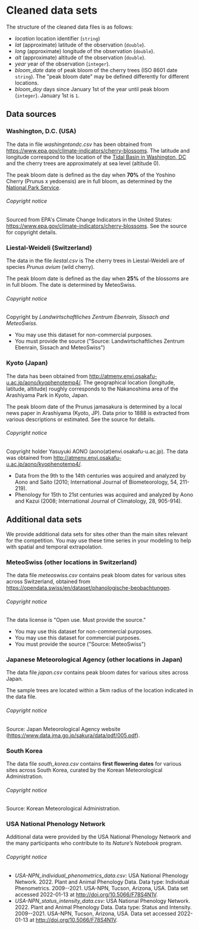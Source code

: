 # Cleaned data sets

The structure of the cleaned data files is as follows:

* _location_ location identifier (`string`)
* _lat_ (approximate) latitude of the observation (`double`).
* _long_ (approximate) longitude of the observation (`double`).
* _alt_ (approximate) altitude of the observation (`double`).
* _year_ year of the observation (`integer`).
* *bloom_date* date of peak bloom of the cherry trees (ISO 8601 date `string`). The "peak bloom date" may be defined differently for different locations.
* *bloom_doy* days since January 1st of the year until peak bloom (`integer`). January 1st is `1`.

## Data sources

### Washington, D.C. (USA)

The data in file *washingntondc.csv* has been obtained from https://www.epa.gov/climate-indicators/cherry-blossoms.
The latitude and longitude correspond to the location of the [Tidal Basin in Washington, DC](https://www.nps.gov/articles/dctidalbasin.htm) and the cherry trees are approximately at sea level (altitude 0).

The peak bloom date is defined as the day when **70%** of the Yoshino Cherry (Prunus x yedoensis) are in full bloom, as determined by the [National Park Service](https://www.nps.gov/subjects/cherryblossom/bloom-watch.htm).

###### Copyright notice

Sourced from EPA's Climate Change Indicators in the United States: https://www.epa.gov/climate-indicators/cherry-blossoms.
See the source for copyright details.

### Liestal-Weideli (Switzerland)

The data in the file *liestal.csv* is 
The cherry trees in Liestal-Weideli are of species _Prunus avium_ (wild cherry).

The peak bloom date is defined as the day when **25%** of the blossoms are in full bloom.
The date is determined by MeteoSwiss.

###### Copyright notice

Copyright by *Landwirtschaftliches Zentrum Ebenrain, Sissach and MeteoSwiss.*

- You may use this dataset for non-commercial purposes.
- You must provide the source ("Source: Landwirtschaftliches Zentrum Ebenrain, Sissach and MeteoSwiss")

### Kyoto (Japan)

The data has been obtained from http://atmenv.envi.osakafu-u.ac.jp/aono/kyophenotemp4/.
The geographical location (longitude, latitude, altitude) roughly corresponds to the Nakanoshima area of the Arashiyama Park in Kyoto, Japan.

The peak bloom date of the Prunus jamasakura is determined by a local news paper in Arashiyama (Kyoto, JP).
Data prior to 1888 is extracted from various descriptions or estimated.
See the source for details.

###### Copyright notice

Copyright holder Yasuyuki AONO (aono(at)envi.osakafu-u.ac.jp).
The data was obtained from http://atmenv.envi.osakafu-u.ac.jp/aono/kyophenotemp4/.

- Data from the 9th to the 14th centuries was acquired and analyzed by Aono and Saito (2010; International Journal of Biometeorology, 54, 211-219).
- Phenology for 15th to 21st centuries was acquired and analyzed by Aono and Kazui (2008; International Journal of Climatology, 28, 905-914).

## Additional data sets

We provide additional data sets for sites other than the main sites relevant for the competition.
You may use these time series in your modeling to help with spatial and temporal extrapolation.

### MeteoSwiss (other locations in Switzerland)

The data file *meteoswiss.csv* contains peak bloom dates for various sites across Switzerland, obtained from https://opendata.swiss/en/dataset/phanologische-beobachtungen.

###### Copyright notice

The data license is "Open use. Must provide the source."

- You may use this dataset for non-commercial purposes.
- You may use this dataset for commercial purposes.
- You must provide the source ("Source: MeteoSwiss")

### Japanese Meteorological Agency (other locations in Japan)

The data file *japan.csv* contains peak bloom dates for various sites across Japan.

The sample trees are located within a 5km radius of the location indicated in the data file.

###### Copyright notice

Source: Japan Meteorological Agency website (https://www.data.jma.go.jp/sakura/data/pdf/005.pdf).

### South Korea

The data file *south_korea.csv* contains **first flowering dates** for various sites across South Korea, curated by the Korean Meteorological Administration.

###### Copyright notice

Source: Korean Meteorological Administration.

### USA National Phenology Network

Additional data were provided by the USA National Phenology Network and the many participants who contribute to its *Nature’s Notebook* program.

###### Copyright notice

- *USA-NPN_individual_phenometrics_data.csv:*
USA National Phenology Network. 2022. Plant and Animal Phenology Data. Data type: Individual Phenometrics. 2009--2021. USA-NPN, Tucson, Arizona, USA. Data set accessed 2022-01-13 at http://doi.org/10.5066/F78S4N1V.
- *USA-NPN_status_intensity_data.csv:*
USA National Phenology Network. 2022. Plant and Animal Phenology Data. Data type: Status and Intensity. 2009--2021. USA-NPN, Tucson, Arizona, USA. Data set accessed 2022-01-13 at http://doi.org/10.5066/F78S4N1V.

